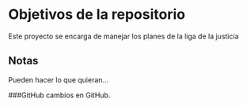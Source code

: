 # Objetivos de la repositorio

Este proyecto se encarga de manejar los planes de la liga de la justicia


## Notas
Pueden hacer lo que quieran...

###GitHub
cambios en GitHub.
